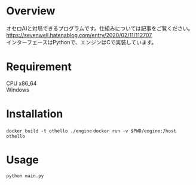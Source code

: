 # Overview
オセロAIと対局できるプログラムです。仕組みについては記事をご覧ください。  
https://sevenwell.hatenablog.com/entry/2020/02/11/112707  
インターフェースはPythonで、エンジンはCで実装しています。

# Requirement
CPU x86_64  
Windows

# Installation
`docker build -t othello ./engine`
`docker run -v $PWD/engine:/host othello`

# Usage
`python main.py`
